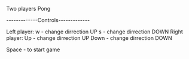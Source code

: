 Two players Pong


-------------Controls-------------

Left player:
	w - change dirrection UP
	s - change dirrection DOWN
Right player:
	Up - change dirrection UP
	Down - change dirrection DOWN

Space - to start game
